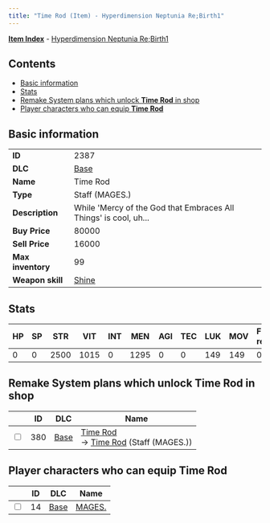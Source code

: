 ```yaml
---
title: "Time Rod (Item) - Hyperdimension Neptunia Re;Birth1"
---
```


[**Item Index**](/neptunia/rb1/item/index.html) - [Hyperdimension Neptunia Re;Birth1](/neptunia/rb1)

## Contents

- [Basic information](#basic-information)
- [Stats](#stats)
- [Remake System plans which unlock **Time Rod** in shop](#remake-system-plans-which-unlock-time-rod-in-shop)
- [Player characters who can equip **Time Rod**](#player-characters-who-can-equip-time-rod)

## Basic information

|   |   |
| -- | -- |
| **ID** | 2387 |
| **DLC** | [Base](/neptunia/rb1/dlc/1-base.html) |
| **Name** | Time Rod |
| **Type** | Staff (MAGES.) |
| **Description** | While 'Mercy of the God that Embraces All Things' is cool, uh... |
| **Buy Price** | 80000 |
| **Sell Price** | 16000 |
| **Max inventory** | 99 |
| **Weapon skill** | [Shine](/neptunia/rb1/skill/1-2801-shine.html) |


## Stats

| HP | SP | STR | VIT | INT | MEN | AGI | TEC | LUK | MOV | Fire res. | Ice res. | Wind res. | Lightning res. |
| -- | -- | --- | --- | --- | --- | --- | --- | --- | --- | --------- | -------- | --------- | -------------- |
| 0 | 0 | 2500 | 1015 | 0 | 1295 | 0 | 0 | 149 | 149 | 0 | 0 | 0 | 0 |


## Remake System plans which unlock **Time Rod** in shop

|    | ID | DLC | Name |
| -- | -- | --- | ---- |
| <input type="checkbox" id="rb1-remake-1-380" class="trackbox" /> | 380 | [Base](/neptunia/rb1/dlc/1-base.html) | [Time Rod](/neptunia/rb1/remake/1-380-time-rod.html)<br /> → [Time Rod](/neptunia/rb1/item/1-2387-time-rod.html) (Staff (MAGES.)) |


## Player characters who can equip **Time Rod**

|    | ID | DLC | Name |
| -- | -- | --- | ---- |
| <input type="checkbox" id="rb1-player-1-14" class="trackbox" /> | 14 | [Base](/neptunia/rb1/dlc/1-base.html) | [MAGES.](/neptunia/rb1/player/1-14-mages.html) |

